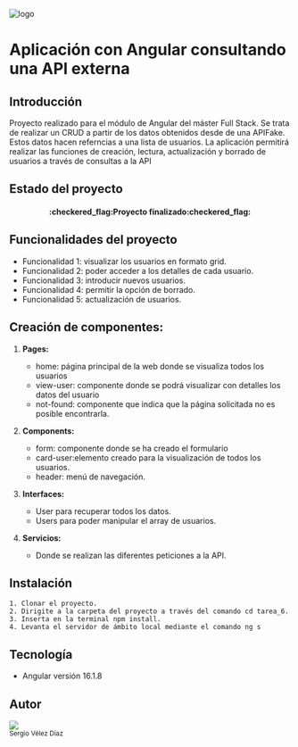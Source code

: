 ![logo](https://p92.hu/binaries/content/gallery/p92website/technologies/angular-overview.png)

# Aplicación con Angular consultando una API externa

## Introducción

Proyecto realizado para el módulo de Angular del máster Full Stack. Se trata de realizar un CRUD a partir de los datos obtenidos desde  de una APIFake. Estos datos hacen referncias a una lista de usuarios.
La aplicación permitirá realizar las funciones de creación, lectura, actualización y borrado de usuarios a través de consultas a la API

## Estado del proyecto

<h4 align="center">
:checkered_flag:Proyecto finalizado:checkered_flag:
</h4>

## Funcionalidades del proyecto

- Funcionalidad 1: visualizar los usuarios en formato grid.
- Funcionalidad 2: poder acceder a los detalles de cada usuario.
- Funcionalidad 3: introducir nuevos usuarios.
- Funcionalidad 4: permitir la opción de borrado.
- Funcionalidad 5: actualización de usuarios.

## Creación de componentes:

1. __Pages:__
    * home: página principal de la web donde se visualiza todos los usuarios
    * view-user: componente donde se podrá visualizar con detalles los datos del usuario
    * not-found: componente que indica que la página solicitada no es posible encontrarla.

2. __Components:__
    * form: componente donde se ha creado el formulario
    * card-user:elemento creado para la visualización de todos los usuarios.
    * header: menú de navegación.

3. __Interfaces:__
    * User para recuperar todos los datos.
    * Users para poder manipular el array de usuarios.

4.  __Servicios:__
    * Donde se realizan las diferentes peticiones a la API.


## Instalación

    1. Clonar el proyecto.
    2. Dirigite a la carpeta del proyecto a través del comando cd tarea_6.
    3. Inserta en la terminal npm install.
    4. Levanta el servidor de ámbito local mediante el comando ng s

## Tecnología
- Angular  versión 16.1.8

## Autor
 <img src="https://avatars.githubusercontent.com/u/34077770?v=4 " width:120px  height:120px><br><sub>Sergio Vélez Díaz</sub>

